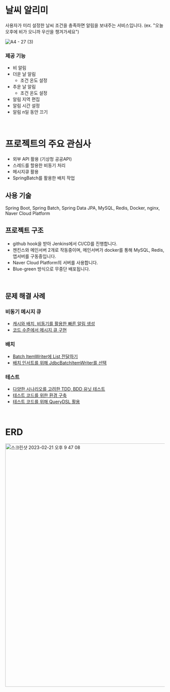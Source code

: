 # 날씨 알리미 
사용자가 미리 설정한 날씨 조건을 충족하면 알림을 보내주는 서비스입니다.
(ex. "오늘 오후에 비가 오니까 우산을 챙겨가세요")

![A4 - 27 (3)](https://user-images.githubusercontent.com/66104031/220347959-40b08fdf-b2f1-4962-9238-530c42558395.jpg)


### 제공 기능
- 비 알림
- 더운 날 알림
  - 조건 온도 설정
- 추운 날 알림
  - 조건 온도 설정
- 알림 지역 편집
- 알림 시간 설정
- 알림 n일 동안 끄기

<br />

# 프로젝트의 주요 관심사
- 외부 API 활용 (기상청 공공API)
- 스레드를 할용한 비동기 처리
- 메시지큐 활용
- SpringBatch를 활용한 배치 작업


## 사용 기술
Spring Boot, Spring Batch, Spring Data JPA, MySQL, Redis, Docker, nginx, Naver Cloud Platform

## 프로젝트 구조
- github hook을 받아 Jenkins에서 CI/CD를 진행합니다.
- 젠킨스와 메인서버 2개로 작동중이며, 메인서버가 docker를 통해 MySQL, Redis, 앱서버를 구동중입니다.
- Naver Cloud Platform의 서버를 사용합니다.
- Blue-green 방식으로 무중단 배포됩니다.


<br />

## 문제 해결 사례

### 비동기 메시지 큐
- [캐시와 배치, 비동기를 활용한 빠른 알림 생성](https://github.com/leehyeonmin34/weather_reminder/wiki/%EC%BA%90%EC%8B%9C%EC%99%80-%EB%B0%B0%EC%B9%98,-%EB%B9%84%EB%8F%99%EA%B8%B0%EB%A5%BC-%ED%99%9C%EC%9A%A9%ED%95%9C-%EB%B9%A0%EB%A5%B8-%EC%95%8C%EB%A6%BC-%EC%83%9D%EC%84%B1)
- [코드 수준에서 메시지 큐 구현](https://github.com/leehyeonmin34/weather_reminder/wiki/%EC%BD%94%EB%93%9C-%EC%88%98%EC%A4%80%EC%97%90%EC%84%9C-%EB%A9%94%EC%8B%9C%EC%A7%80-%ED%81%90-%EA%B5%AC%ED%98%84)

### 배치
- [Batch ItemWriter에 List 전달하기](https://github.com/leehyeonmin34/weather_reminder/wiki/Batch-ItemWriter%EC%97%90-List-%EC%A0%84%EB%8B%AC%ED%95%98%EA%B8%B0)
- [배치 인서트를 위해 JdbcBatchItemWriter를 선택](https://github.com/leehyeonmin34/weather_reminder/wiki/%EB%B0%B0%EC%B9%98-%EC%9D%B8%EC%84%9C%ED%8A%B8%EB%A5%BC-%EC%9C%84%ED%95%B4-JdbcBatchItemWriter%EB%A5%BC-%EC%84%A0%ED%83%9D)

### 테스트
- [다양한 시나리오를 고려한 TDD, BDD 유닛 테스트](https://github.com/leehyeonmin34/weather_reminder/wiki/%EB%8B%A4%EC%96%91%ED%95%9C-%EC%8B%9C%EB%82%98%EB%A6%AC%EC%98%A4%EB%A5%BC-%EA%B3%A0%EB%A0%A4%ED%95%9C-TDD,-BDD-%EC%9C%A0%EB%8B%9B-%ED%85%8C%EC%8A%A4%ED%8A%B8)
- [테스트 코드를 위한 환경 구축](https://github.com/leehyeonmin34/weather_reminder/wiki/%ED%85%8C%EC%8A%A4%ED%8A%B8-%EC%BD%94%EB%93%9C%EB%A5%BC-%EC%9C%84%ED%95%9C-%ED%99%98%EA%B2%BD-%EA%B5%AC%EC%B6%95)
- [테스트 코드를 위해 QueryDSL 활용](https://github.com/leehyeonmin34/weather_reminder/wiki/%ED%85%8C%EC%8A%A4%ED%8A%B8-%EC%BD%94%EB%93%9C%EB%A5%BC-%EC%9C%84%ED%95%B4-QueryDSL-%ED%99%9C%EC%9A%A9)

<br />

# ERD
<img width="770" alt="스크린샷 2023-02-21 오후 9 47 08" src="https://user-images.githubusercontent.com/66104031/220348674-82093483-a0c7-48c2-baad-4dd5d24a41b3.png">

 
